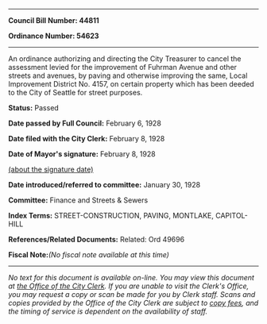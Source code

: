 

********

**Council Bill Number: 44811**
   
**Ordinance Number: 54623**
********

 An ordinance authorizing and directing the City Treasurer to cancel the assessment levied for the improvement of Fuhrman Avenue and other streets and avenues, by paving and otherwise improving the same, Local Improvement District No. 4157, on certain property which has been deeded to the City of Seattle for street purposes.

**Status:** Passed
   
**Date passed by Full Council:** February 6, 1928
   
**Date filed with the City Clerk:** February 8, 1928
   
**Date of Mayor's signature:** February 8, 1928
   
[(about the signature date)](/~public/approvaldate.htm)
   
   
   
**Date introduced/referred to committee:** January 30, 1928
   
**Committee:** Finance and Streets & Sewers
   
   
**Index Terms:** STREET-CONSTRUCTION, PAVING, MONTLAKE, CAPITOL-HILL

**References/Related Documents:** Related: Ord 49696

**Fiscal Note:**_(No fiscal note available at this time)_
********

_No text for this document is available on-line. You may view this document at [the Office of the City Clerk](http://www.seattle.gov/leg/clerk/contactUs.htm). If you are unable to visit the Clerk's Office, you may request a copy or scan be made for you by Clerk staff. Scans and copies provided by the Office of the City Clerk are subject to [copy fees](http://clerk.seattle.gov/~public/clerkfees.htm), and the timing of service is dependent on the availability of staff._

